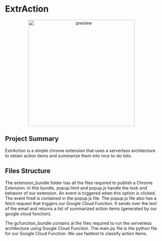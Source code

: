 # ExtrAction

<p align="center">
  <img src="https://github.com/rocassius/capstone/blob/master/chrome_extension/images/logo_v1_low_inverted.png" width="350" title="preview">
</p>

## Project Summary

ExtrAction is a simple chrome extension that uses a serverless architecture to obtain action items and summarize them into nice to-do lists. 

## Files Structure

The extension_bundle folder has all the files required to publish a Chrome Extension. In this bundle, popup.html and popup.js handle the look and behavior of our extension. An event is triggered when this option is clicked. The event fired is contained in the popup.js file. The popup.js file also has a fetch request that triggers our Google Cloud Function. It sends over the text of the email and returns a list of summarized action items (generated by our google cloud function).

The gcfunction_bundle contains al the files required to run the serverless architecture using Google Cloud Function. The main.py file is the python file for our Google Cloud Function. We use fasttext to classify action items.

